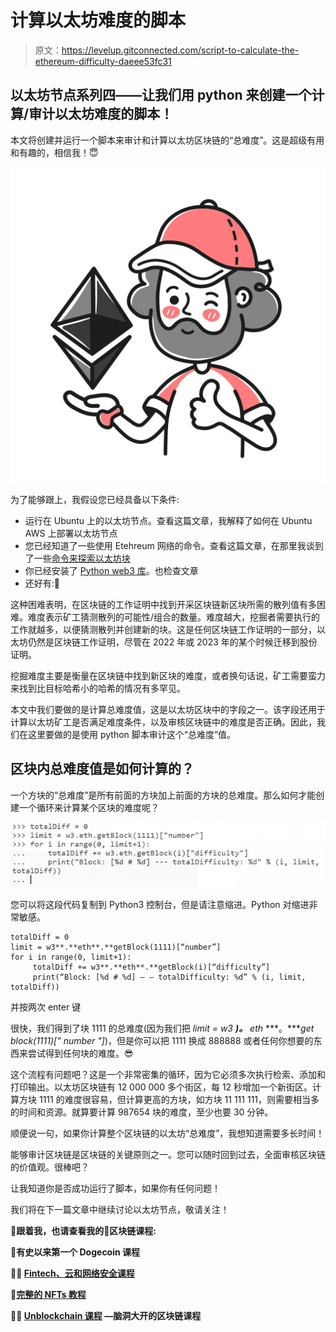 # 计算以太坊难度的脚本

> 原文：<https://levelup.gitconnected.com/script-to-calculate-the-ethereum-difficulty-daeee53fc31>

## 以太坊节点系列四——让我们用 python 来创建一个计算/审计以太坊难度的脚本！

本文将创建并运行一个脚本来审计和计算以太坊区块链的“总难度”。这是超级有用和有趣的，相信我！😇

![](img/f3391af4b8d1c247bbddd6ff4de2bc9f.png)

为了能够跟上，我假设您已经具备以下条件:

*   运行在 Ubuntu 上的以太坊节点。查看这篇文章，我解释了如何在 Ubuntu AWS 上部署以太坊节点
*   您已经知道了一些使用 Etehreum 网络的命令。查看这篇文章，在那里我谈到了一些[命令来探索以太坊块](/exploring-the-ethereum-block-9fa3a68e42d8)
*   你已经安装了 [Python web3 库](/ethereum-playing-with-python-web3-library-and-eth-serialization-ethereum-676efc8b1346)。也检查文章
*   还好有:🦖

这种困难表明，在区块链的工作证明中找到开采区块链新区块所需的散列值有多困难。难度表示矿工猜测散列的可能性/组合的数量。难度越大，挖掘者需要执行的工作就越多，以便猜测散列并创建新的块。这是任何区块链工作证明的一部分，以太坊仍然是区块链工作证明，尽管在 2022 年或 2023 年的某个时候迁移到股份证明。

挖掘难度主要是衡量在区块链中找到新区块的难度，或者换句话说，矿工需要蛮力来找到比目标哈希小的哈希的情况有多罕见。

本文中我们要做的是计算总难度值，这是以太坊区块中的字段之一。该字段还用于计算以太坊矿工是否满足难度条件，以及审核区块链中的难度是否正确。因此，我们在这里要做的是使用 python 脚本审计这个“总难度”值。

## 区块内总难度值是如何计算的？

一个方块的“总难度”是所有前面的方块加上前面的方块的总难度。那么如何才能创建一个循环来计算某个区块的难度呢？

![](img/a6c35a734f39ff2ba78002e2f5b62871.png)

您可以将这段代码复制到 Python3 控制台，但是请注意缩进。Python 对缩进非常敏感。

```
totalDiff = 0
limit = w3**.**eth**.**getBlock(1111)[“number”]
for i in range(0, limit+1):
     totalDiff += w3**.**eth**.**getBlock(i)[“difficulty”]
     print(“Block: [%d # %d] — — totalDifficulty: %d” % (i, limit, totalDiff))
```

并按两次 enter 键

很快，我们得到了块 1111 的总难度(因为我们把 *limit = w3* ***)。*** *eth* ***。****get block(1111)[" number "]*)，但是你可以把 1111 换成 888888 或者任何你想要的东西来尝试得到任何块的难度。😎

这个流程有问题吧？这是一个非常密集的循环，因为它必须多次执行检索、添加和打印输出。以太坊区块链有 12 000 000 多个街区，每 12 秒增加一个新街区。计算方块 1111 的难度很容易，但计算更高的方块，如方块 11 111 111，则需要相当多的时间和资源。就算要计算 987654 块的难度，至少也要 30 分钟。

顺便说一句，如果你计算整个区块链的以太坊“总难度”，我想知道需要多长时间！

能够审计区块链是区块链的关键原则之一。您可以随时回到过去，全面审核区块链的价值观。很棒吧？

让我知道你是否成功运行了脚本，如果你有任何问题！

我们将在下一篇文章中继续讨论以太坊节点，敬请关注！

**🚀跟着我，也请查看我的🧱区块链课程:**

**🐶**[](https://www.udemy.com/course/-dogecoin-course-the-first-complete-dogecoin-course/?referralCode=9416B1408224CE309DD8)**有史以来第一个 Dogecoin 课程**

****👨‍🎓** [**Fintech、云和网络安全课程**](https://www.udemy.com/course/fintech-technologies-cloud-and-cybersecurity/?referralCode=F1D4EA005A2881735A36)**

****📖**[](https://www.amazon.com/dp/B091CYTX37/ref=sr_1_1?dchild=1&keywords=unblockchain&qid=1617186443&s=digital-text&sr=1-1)**[**完整的 NFTs 教程**](https://www.udemy.com/course/the-complete-nft-course-learn-everything-about-nfts/?referralCode=AAEE908D13D0E2276B19)****

******👨‍🎓** [**Unblockchain 课程**](https://www.udemy.com/course/blockchain-deep-dive-from-bitcoin-to-ethereum-to-crypto/?referralCode=B8463EE382E6D313304B) **—脑洞大开的区块链课程******